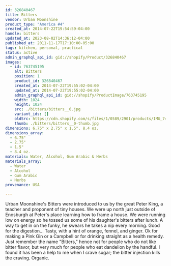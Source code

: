 ```yaml
---
id: 326840467
title: Bitters
vendor: Urban Moonshine
product_type: "America #4"
created_at: 2014-07-22T19:54:59-04:00
handle: bitters
updated_at: 2023-08-02T14:36:12-04:00
published_at: 2011-11-17T17:10:00-05:00
tags: kitchen, personal, practical
status: active
admin_graphql_api_id: gid://shopify/Product/326840467
images:
  - id: 763745195
    alt: Bitters
    position: 1
    product_id: 326840467
    created_at: 2014-07-22T19:55:02-04:00
    updated_at: 2014-07-22T19:55:02-04:00
    admin_graphql_api_id: gid://shopify/ProductImage/763745195
    width: 1024
    height: 1024
    src: ./bitters/bitters__0.jpg
    variant_ids: []
    oldSrc: https://cdn.shopify.com/s/files/1/0589/2901/products/IMG_7428.jpeg?v=1406073302
    thumb: ./bitters/bitters__0-thumb.jpg
dimensions: 6.75" x 2.75" x 1.5", 8.4 oz.
dimensions_array:
  - 6.75"
  - 2.75"
  - 1.5"
  - 8.4 oz.
materials: Water, Alcohol, Gum Arabic & Herbs
materials_array:
  - Water
  - Alcohol
  - Gum Arabic
  - Herbs
provenance: USA

---
```


Urban Moonshine's Bitters were introduced to us by the great Peter King, a teacher and proponent of tiny houses. We were up north just outside of Enosburgh at Peter's place learning how to frame a house. We were running low on energy so he tossed us some of his daughter's bitters after lunch. A way to get in on the funky, he swears he takes a nip every morning. Good for the digestion... Tasty, with a hint of orange, fennel, and ginger. Ok for making a Pink Gin or a Campbell or for drinking straight as a health remedy. Just remember the name "Bitters," hence not for people who do not like bitter flavor, but very much for people who eat dandelion by the handful. I found it has been a help to me when I crave sugar; the bitter injection kills the craving. Organic.